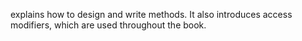 explains how to design and write methods. It also introduces access modifiers,
which are used throughout the book.